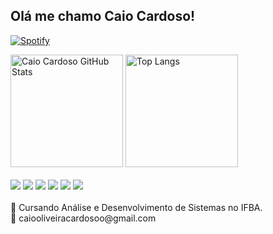 
## Olá me chamo Caio Cardoso!

<!-- [![Linkedin](https://img.shields.io/badge/LinkedIn-0077B5?style=for-the-badge&logo=linkedin&logoColor=white)](https://www.linkedin.com/in/) -->
[![Spotify](https://img.shields.io/badge/Spotify-1ED760?&style=for-the-badge&logo=spotify&logoColor=white)](https://open.spotify.com/user/21p5tw4aj24752v6hyrrdhrga?si=fc52cbd8cf6a4eab)

<div>
    <img height="180em" src="https://github-readme-stats.vercel.app/api?username=caioocardoso&show_icons=true&theme=tokyonight" alt="Caio Cardoso GitHub Stats"/>
    <img height="180em" src="https://github-readme-stats.vercel.app/api/top-langs/?username=caioocardoso&size_weight=0.5&count_weight=0.5&theme=tokyonight" alt="Top Langs"/>
</div>

<div style="display:inline_block"><br>
	<img src="https://img.shields.io/badge/git-%23F05033.svg?style=for-the-badge&logo=git&logoColor=white"/>
	<img src="https://img.shields.io/badge/C-00599C?style=for-the-badge&logo=c&logoColor=white"/>
	<img src="https://img.shields.io/badge/dart-%230175C2.svg?style=for-the-badge&logo=dart&logoColor=white"/>
	<img src="https://img.shields.io/badge/Flutter-%2302569B.svg?style=for-the-badge&logo=Flutter&logoColor=white"/>
	<img src="https://img.shields.io/badge/kotlin-%237F52FF.svg?style=for-the-badge&logo=kotlin&logoColor=white"/>
	<img src="https://img.shields.io/badge/firebase-a08021?style=for-the-badge&logo=firebase&logoColor=ffcd34"/>
</div><br>
📖 Cursando Análise e Desenvolvimento de Sistemas no IFBA. 
<br/>
📧 caiooliveiracardosoo@gmail.com
